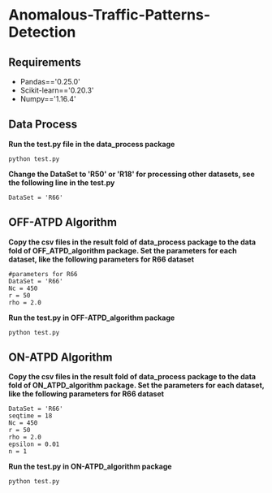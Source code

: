 # Anomalous-Traffic-Patterns-Detection
## Requirements
- Pandas=='0.25.0'
- Scikit-learn=='0.20.3'
- Numpy=='1.16.4'
## Data Process
**Run the test.py file in the data_process package**
```
python test.py
```
**Change the DataSet to 'R50' or 'R18' for processing other datasets, see the following line in the test.py**
```
DataSet = 'R66'
```
## OFF-ATPD Algorithm
**Copy the csv files in the result fold of data_process package to the data fold of OFF_ATPD_algorithm package. Set the parameters for each dataset, like the following parameters for R66 dataset**
```
#parameters for R66
DataSet = 'R66'
Nc = 450
r = 50
rho = 2.0
```
**Run the test.py in OFF-ATPD_algorithm package**
```
python test.py
```
## ON-ATPD Algorithm
**Copy the csv files in the result fold of data_process package to the data fold of ON_ATPD_algorithm package. Set the parameters for each dataset, like the following parameters for R66 dataset**
```
DataSet = 'R66'
seqtime = 18
Nc = 450
r = 50
rho = 2.0
epsilon = 0.01
n = 1
```
**Run the test.py in ON-ATPD_algorithm package**
```
python test.py
```
